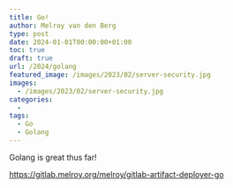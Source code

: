 ```yaml
---
title: Go!
author: Melroy van den Berg
type: post
date: 2024-01-01T00:00:00+01:00
toc: true
draft: true
url: /2024/golang
featured_image: /images/2023/02/server-security.jpg
images:
  - /images/2023/02/server-security.jpg
categories:
  -
tags:
  - Go
  - Golang
---
```


Golang is great thus far!

https://gitlab.melroy.org/melroy/gitlab-artifact-deployer-go
